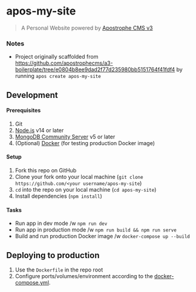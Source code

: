 # apos-my-site

> A Personal Website powered by [Apostrophe CMS v3](https://v3.docs.apostrophecms.org/)

### Notes

- Project originally scaffolded from
  https://github.com/apostrophecms/a3-boilerplate/tree/e0804b8ee9dad2f77d235980bb5151764f41fdf4
  by running `apos create apos-my-site`

## Development

#### Prerequisites
1. Git
2. [Node.js](https://nodejs.org/en/)
v14 or later
3. [MongoDB Community Server](https://docs.mongodb.com/manual/administration/install-community/)
v5 or later
4. (Optional) [Docker](https://docs.docker.com/get-docker/) (for testing production Docker image)

#### Setup

1. Fork this repo on GitHub
2. Clone your fork onto your local machine (`git clone https://github.com/<your username/apos-my-site`)
3. `cd` into the repo on your local machine (`cd apos-my-site`)
4. Install dependencies (`npm install`)

#### Tasks

- Run app in dev mode /w `npm run dev`
- Run app in production mode /w `npm run build && npm run serve`
- Build and run production Docker image /w `docker-compose up --build`

## Deploying to production

1. Use the `Dockerfile` in the repo root
2. Configure ports/volumes/environment according to the [docker-compose.yml](./docker-compose.yml).
